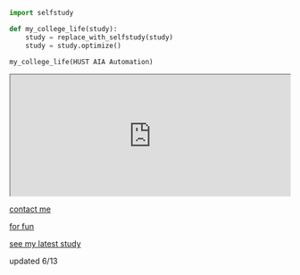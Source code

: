 ```python
import selfstudy

def my_college_life(study):
    study = replace_with_selfstudy(study)
    study = study.optimize()

my_college_life(HUST AIA Automation)
```
<!--
<div style=" width: 100%; height:220;overflow: hidden; "><iframe src="https://widget.pkmer.cn/free/BongoCat?user=3285d6c1-2db8-4a90-8173-d38255e5b447&theme=%E4%BA%AE%E8%89%B2%E6%A8%A1%E5%BC%8F&select-theme=light" allow="fullscreen" style=" height: 100%; width: 100%;"></iframe></div>
-->

<div style=" width: 100%; height:220;overflow: hidden; "><iframe src="https://widget.pkmer.cn/free/BongoCat?user=3285d6c1-2db8-4a90-8173-d38255e5b447&theme=%E6%9A%97%E8%89%B2%E6%A8%A1%E5%BC%8F&select-theme=dark" allow="fullscreen" style=" height: 100%; width: 100%;"></iframe></div>

[contact me](about.md)

[for fun](for-fun.md)

[see my latest study](https://blog.csdn.net/2301_81944256?spm=1011.2415.3001.5343)

updated 6/13
